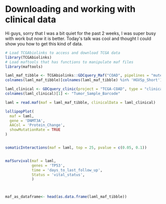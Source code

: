 # Downloading and working with clinical data

Hi guys, sorry that I was a bit quiet for the past 2 weeks, I was super busy with work but now it is better. 
Today's talk was cool and thought I could show you how to get this kind of data.

```R
# Load TCGAbiolinks to access and download TCGA data
library(TCGAbiolinks)
# Load maftools that has functions to manipulate maf files
library(maftools)

laml_maf_tibble <- TCGAbiolinks::GDCquery_Maf("COAD", pipelines = "mutect2")
colnames(laml_maf_tibble)[colnames(laml_maf_tibble) %in% 'HGVSp_Short'] <- "Protein_Change"

laml_clinical <- GDCquery_clinic(project = "TCGA-COAD", type = "clinical")
colnames(laml_clinical)[1] <- "Tumor_Sample_Barcode"

laml = read.maf(maf = laml_maf_tibble, clinicalData = laml_clinical)

lollipopPlot(
  maf = laml,
  gene = 'DNMT3A',
  AACol = 'Protein_Change',
  showMutationRate = TRUE
)


somaticInteractions(maf = laml, top = 25, pvalue = c(0.05, 0.1))


mafSurvival(maf = laml, 
            genes = 'TP53', 
            time = 'days_to_last_follow_up', 
            Status = 'vital_status', 
            )



maf_as_dataframe<- head(as.data.frame(laml_maf_tibble))
```
